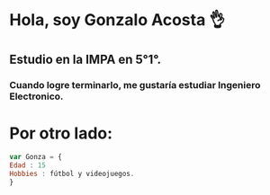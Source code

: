 # Hola, soy Gonzalo Acosta 👌
## Estudio en la IMPA en 5°1°.

### Cuando logre terminarlo, me gustaría estudiar Ingeniero Electronico.

# Por otro lado:

```javascript 
var Gonza = {
Edad : 15
Hobbies : fútbol y videojuegos.
}

